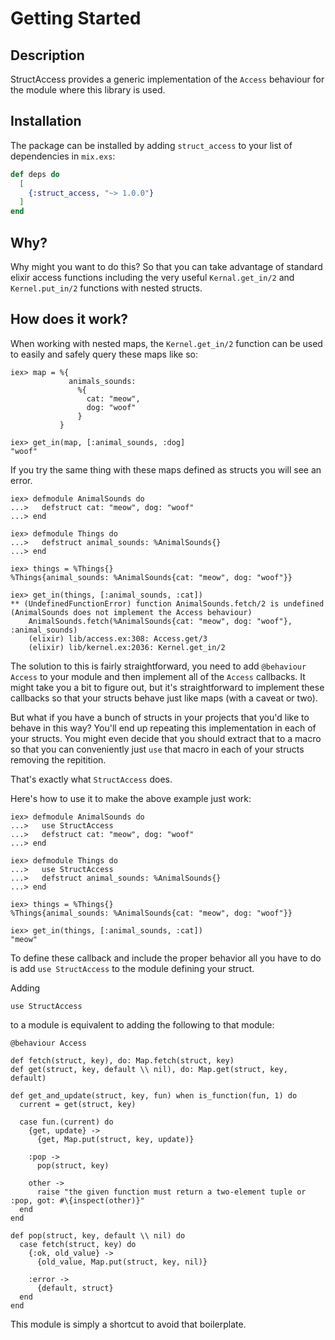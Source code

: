 # Getting Started

## Description

StructAccess provides a generic implementation of the `Access` behaviour for
the module where this library is used.

## Installation

The package can be installed by adding `struct_access` to your list of
dependencies in `mix.exs`:

```elixir
def deps do
  [
    {:struct_access, "~> 1.0.0"}
  ]
end
```

## Why?

Why might you want to do this? So that you can take advantage of standard
elixir access functions including the very useful `Kernal.get_in/2` and
`Kernel.put_in/2` functions with nested structs.

## How does it work?

When working with nested maps, the `Kernel.get_in/2` function can be used to
easily and safely query these maps like so:

```
iex> map = %{
             animals_sounds:
               %{
                 cat: "meow",
                 dog: "woof"
               }
           }

iex> get_in(map, [:animal_sounds, :dog]
"woof"
```

If you try the same thing with these maps defined as structs you will see an
error.

```
iex> defmodule AnimalSounds do
...>   defstruct cat: "meow", dog: "woof"
...> end

iex> defmodule Things do
...>   defstruct animal_sounds: %AnimalSounds{}
...> end

iex> things = %Things{}
%Things{animal_sounds: %AnimalSounds{cat: "meow", dog: "woof"}}

iex> get_in(things, [:animal_sounds, :cat])
** (UndefinedFunctionError) function AnimalSounds.fetch/2 is undefined (AnimalSounds does not implement the Access behaviour)
    AnimalSounds.fetch(%AnimalSounds{cat: "meow", dog: "woof"}, :animal_sounds)
    (elixir) lib/access.ex:308: Access.get/3
    (elixir) lib/kernel.ex:2036: Kernel.get_in/2
```

The solution to this is fairly straightforward, you need to add `@behaviour
Access` to your module and then implement all of the `Access` callbacks. It
might take you a bit to figure out, but it's straightforward to implement these
callbacks so that your structs behave just like maps (with a caveat or two).

But what if you have a bunch of structs in your projects that you'd like to
behave in this way? You'll end up repeating this implementation in each of your
structs. You might even decide that you should extract that to a macro so that
you can conveniently just `use` that macro in each of your structs removing the
repitition.

That's exactly what `StructAccess` does.

Here's how to use it to make the above example just work:

```
iex> defmodule AnimalSounds do
...>   use StructAccess
...>   defstruct cat: "meow", dog: "woof"
...> end

iex> defmodule Things do
...>   use StructAccess
...>   defstruct animal_sounds: %AnimalSounds{}
...> end

iex> things = %Things{}
%Things{animal_sounds: %AnimalSounds{cat: "meow", dog: "woof"}}

iex> get_in(things, [:animal_sounds, :cat])
"meow"
```

To define these callback and include the proper behavior all you have to do
is add `use StructAccess` to the module defining your struct.

Adding

```
use StructAccess
```

to a module is equivalent to adding the following to that module:

```
@behaviour Access

def fetch(struct, key), do: Map.fetch(struct, key)
def get(struct, key, default \\ nil), do: Map.get(struct, key, default)

def get_and_update(struct, key, fun) when is_function(fun, 1) do
  current = get(struct, key)

  case fun.(current) do
    {get, update} ->
      {get, Map.put(struct, key, update)}

    :pop ->
      pop(struct, key)

    other ->
      raise "the given function must return a two-element tuple or :pop, got: #\{inspect(other)}"
  end
end

def pop(struct, key, default \\ nil) do
  case fetch(struct, key) do
    {:ok, old_value} ->
      {old_value, Map.put(struct, key, nil)}

    :error ->
      {default, struct}
  end
end
```

This module is simply a shortcut to avoid that boilerplate.
